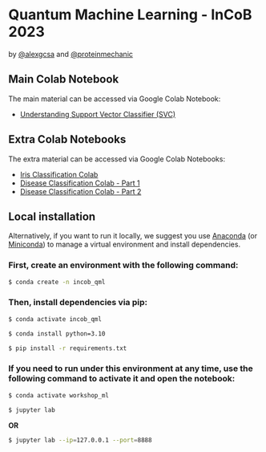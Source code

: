 # Quantum Machine Learning - InCoB 2023 

by [@alexgcsa](https://twitter.com/alexgcsa) and [@proteinmechanic](https://twitter.com/proteinmechanic)


## Main Colab Notebook
The main material can be accessed via Google Colab Notebook:
- [Understanding Support Vector Classifier (SVC)](https://colab.research.google.com/github/alexgcsa/incob2023/blob/master/SVC.ipynb)





## Extra Colab Notebooks

The extra material can be accessed via Google Colab Notebooks:
- [Iris Classification Colab](https://colab.research.google.com/github/alexgcsa/incob2023/blob/master/iris.ipynb)
- [Disease Classification Colab - Part 1](https://colab.research.google.com/github/alexgcsa/incob2023/blob/master/qmlw_extra_p1.ipynb)
- [Disease Classification Colab - Part 2](https://colab.research.google.com/github/alexgcsa/incob2023/blob/master/qmlw_extra_p2.ipynb)


## Local installation

Alternatively, if you want to run it locally, we suggest you use [Anaconda](https://docs.anaconda.com/free/anaconda/install/) (or [Miniconda](https://docs.conda.io/en/latest/miniconda.html)) to manage a virtual environment and install dependencies.


### First, create an environment with the following command:

```bash
$ conda create -n incob_qml
```

### Then, install dependencies via pip:


```bash
$ conda activate incob_qml

$ conda install python=3.10

$ pip install -r requirements.txt
```

### If you need to run under this environment at any time, use the following command to activate it and open the notebook:

```bash
$ conda activate workshop_ml

$ jupyter lab
```
**OR**
```bash
$ jupyter lab --ip=127.0.0.1 --port=8888
```


